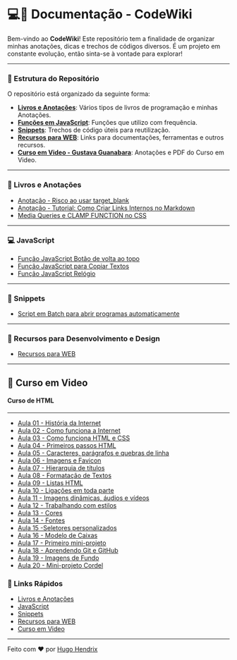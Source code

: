 # 💻📘 Documentação - CodeWiki 

Bem-vindo ao **CodeWiki**! Este repositório tem a finalidade de organizar minhas anotações, dicas e trechos de códigos diversos. É um projeto em constante evolução, então sinta-se à vontade para explorar!

---

### 📂 Estrutura do Repositório

O repositório está organizado da seguinte forma:

- **[Livros e Anotações](#-livros-e-anotações)**: Vários tipos de livros de programação e minhas Anotações.
- **[Funções em JavaScript](#-javascript)**: Funções que utilizo com frequência.
- **[Snippets](#-snippets)**: Trechos de código úteis para reutilização.
- **[Recursos para WEB](#-recursos-para-desenvolvimento-e-design)**: Links para documentações, ferramentas e outros recursos.
- **[Curso em Video - Gustava Guanabara](#-curso-em-video)**: Anotações e PDF do Curso em Video.


---

### 📜 Livros e Anotações

- [Anotação - Risco ao usar target_blank](Anotações/problemas-target-blank.md)
- [Anotação - Tutorial: Como Criar Links Internos no Markdown](Anotações/criando-links-com-markdown.md)
- [Media Queries e CLAMP FUNCTION no CSS](Anotações/media-queries-e-clamp-function-css.md)


---

### 💻 JavaScript

- [Função JavaScript Botão de volta ao topo](Snippets/btn-volta-ao-topo.md)
- [Função JavaScript para Copiar Textos](Snippets/copiar-texto.md)
- [Função JavaScript Relógio](Snippets/relogio.md)

---

### 🚩 Snippets

- [Script em Batch para abrir programas automaticamente](Snippets/turn-on.md)

---

### 📌 Recursos para Desenvolvimento e Design

- [Recursos para WEB](Recursos-Web/recursos-web.md)

---

## 🖖 Curso em Video 

#### Curso de HTML

---

- [Aula 01 - História da Internet](Curso%20em%20Video/curso-em-video-aulas-em-pdf/01.pdf)
- [Aula 02 - Como funciona a Internet](Curso%20em%20Video/curso-em-video-aulas-em-pdf/02%20-%20Como%20funciona%20a%20Internet.pdf)
- [Aula 03 - Como funciona HTML e CSS](Curso%20em%20Video/curso-em-video-aulas-em-pdf/03.pdf)
- [Aula 04 - Primeiros passos HTML](Curso%20em%20Video/curso-em-video-aulas-em-pdf/04.pdf)
- [Aula 05 - Caracteres, parágrafos e quebras de linha](Curso%20em%20Video/curso-em-video-aulas-em-pdf/05.pdf)
- [Aula 06 - Imagens e Favicon](Curso%20em%20Video/curso-em-video-aulas-em-pdf/06.pdf)
- [Aula 07 - Hierarquia de títulos](Curso%20em%20Video/curso-em-video-aulas-em-pdf/07.pdf)
- [Aula 08 - Formatação de Textos](Curso%20em%20Video/curso-em-video-aulas-em-pdf/08.pdf)
- [Aula 09 - Listas HTML](Curso%20em%20Video/curso-em-video-aulas-em-pdf/09.pdf)
- [Aula 10 - Ligações em toda parte](Curso%20em%20Video/curso-em-video-aulas-em-pdf/10.pdf)
- [Aula 11 - Imagens dinâmicas, áudios e vídeos](Curso%20em%20Video/curso-em-video-aulas-em-pdf/11.pdf)
- [Aula 12 - Trabalhando com estilos](Curso%20em%20Video/curso-em-video-aulas-em-pdf/12.pdf)
- [Aula 13 - Cores](Curso%20em%20Video/curso-em-video-aulas-em-pdf/13.pdf)
- [Aula 14 - Fontes](Curso%20em%20Video/curso-em-video-aulas-em-pdf/14.pdf)
- [Aula 15 -Seletores personalizados](Curso%20em%20Video/curso-em-video-aulas-em-pdf/15.pdf)
- [Aula 16 - Modelo de Caixas](Curso%20em%20Video/curso-em-video-aulas-em-pdf/16.pdf)
- [Aula 17 - Primeiro mini-projeto](Curso%20em%20Video/curso-em-video-aulas-em-pdf/17.pdf)
- [Aula 18 - Aprendendo Git e GitHub](Curso%20em%20Video/curso-em-video-aulas-em-pdf/18.pdf)
- [Aula 19 - Imagens de Fundo](Curso%20em%20Video/curso-em-video-aulas-em-pdf/19.pdf)
- [Aula 20 - Mini-projeto Cordel](Curso%20em%20Video/curso-em-video-aulas-em-pdf/20.pdf)


### 🔗 Links Rápidos

- [Livros e Anotações](#-livros-e-anotações)
- [JavaScript](#-javascript)
- [Snippets](#-snippets)
- [Recursos para WEB](#-recursos-para-desenvolvimento-e-design)
- [Curso em Video](#-curso-em-video)

---

Feito com ❤️ por  [Hugo Hendrix](https://github.com/HugoHendrix)